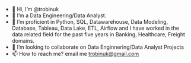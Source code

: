 - 👋 Hi, I’m @trobinuk
- 👀 I’m a Data Engineering/Data Analyst.
- 🌱 I’m proficient in Python, SQL, Datawarehouse, Data Modeling, Database, Tableau, Data Lake, ETL, Airflow and I have worked in the data related field for the past five years in Banking, Healthcare, Freight domains.
- 💞️ I’m looking to collaborate on Data Enginnering/Data Analyst Projects
- 📫 How to reach me? email me trobinuk@gmail.com

<!---
trobinuk/trobinuk is a ✨ special ✨ repository because its `README.md` (this file) appears on your GitHub profile.
You can click the Preview link to take a look at your changes.
--->
